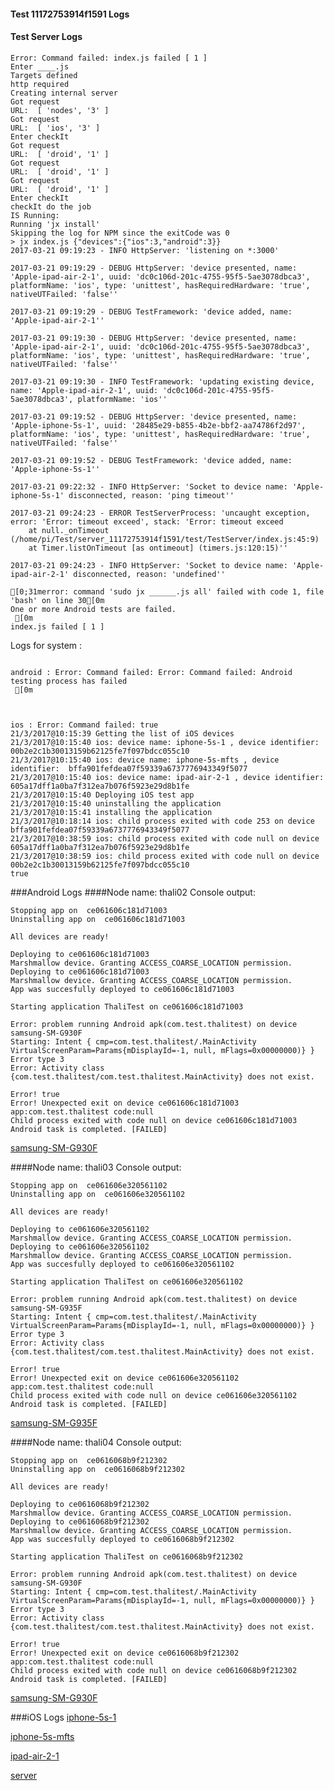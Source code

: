 #### Test 11172753914f1591 Logs

#### Test Server Logs
```
Error: Command failed: index.js failed [ 1 ]
Enter ____.js
Targets defined
http required
Creating internal server
Got request
URL:  [ 'nodes', '3' ]
Got request
URL:  [ 'ios', '3' ]
Enter checkIt
Got request
URL:  [ 'droid', '1' ]
Got request
URL:  [ 'droid', '1' ]
Got request
URL:  [ 'droid', '1' ]
Enter checkIt
checkIt do the job
IS Running:
Running 'jx install'
Skipping the log for NPM since the exitCode was 0
> jx index.js {"devices":{"ios":3,"android":3}}
2017-03-21 09:19:23 - INFO HttpServer: 'listening on *:3000'

2017-03-21 09:19:29 - DEBUG HttpServer: 'device presented, name: 'Apple-ipad-air-2-1', uuid: 'dc0c106d-201c-4755-95f5-5ae3078dbca3', platformName: 'ios', type: 'unittest', hasRequiredHardware: 'true', nativeUTFailed: 'false''

2017-03-21 09:19:29 - DEBUG TestFramework: 'device added, name: 'Apple-ipad-air-2-1''

2017-03-21 09:19:30 - DEBUG HttpServer: 'device presented, name: 'Apple-ipad-air-2-1', uuid: 'dc0c106d-201c-4755-95f5-5ae3078dbca3', platformName: 'ios', type: 'unittest', hasRequiredHardware: 'true', nativeUTFailed: 'false''

2017-03-21 09:19:30 - INFO TestFramework: 'updating existing device, name: 'Apple-ipad-air-2-1', uuid: 'dc0c106d-201c-4755-95f5-5ae3078dbca3', platformName: 'ios''

2017-03-21 09:19:52 - DEBUG HttpServer: 'device presented, name: 'Apple-iphone-5s-1', uuid: '28485e29-b855-4b2e-bbf2-aa74786f2d97', platformName: 'ios', type: 'unittest', hasRequiredHardware: 'true', nativeUTFailed: 'false''

2017-03-21 09:19:52 - DEBUG TestFramework: 'device added, name: 'Apple-iphone-5s-1''

2017-03-21 09:22:32 - INFO HttpServer: 'Socket to device name: 'Apple-iphone-5s-1' disconnected, reason: 'ping timeout''

2017-03-21 09:24:23 - ERROR TestServerProcess: 'uncaught exception, error: 'Error: timeout exceed', stack: 'Error: timeout exceed
    at null._onTimeout (/home/pi/Test/server_11172753914f1591/test/TestServer/index.js:45:9)
    at Timer.listOnTimeout [as ontimeout] (timers.js:120:15)''

2017-03-21 09:24:23 - INFO HttpServer: 'Socket to device name: 'Apple-ipad-air-2-1' disconnected, reason: 'undefined''

[0;31merror: command 'sudo jx ______.js all' failed with code 1, file 'bash' on line 30[0m
One or more Android tests are failed.
 [0m
index.js failed [ 1 ]

```


Logs for system : 
```

android : Error: Command failed: Error: Command failed: Android testing process has failed
 [0m



ios : Error: Command failed: true
21/3/2017@10:15:39 Getting the list of iOS devices 
21/3/2017@10:15:40 ios: device name: iphone-5s-1 , device identifier:  00b2e2c1b30013159b62125fe7f097bdcc055c10
21/3/2017@10:15:40 ios: device name: iphone-5s-mfts , device identifier:  bffa901fefdea07f59339a6737776943349f5077
21/3/2017@10:15:40 ios: device name: ipad-air-2-1 , device identifier:  605a17dff1a0ba7f312ea7b076f5923e29d8b1fe
21/3/2017@10:15:40 Deploying iOS test app 
21/3/2017@10:15:40 uninstalling the application 
21/3/2017@10:15:41 installing the application 
21/3/2017@10:18:14 ios: child process exited with code 253 on device bffa901fefdea07f59339a6737776943349f5077 
21/3/2017@10:38:59 ios: child process exited with code null on device 605a17dff1a0ba7f312ea7b076f5923e29d8b1fe 
21/3/2017@10:38:59 ios: child process exited with code null on device 00b2e2c1b30013159b62125fe7f097bdcc055c10 
true

```
###Android Logs
####Node name: thali02
Console output:
```
Stopping app on  ce061606c181d71003
Uninstalling app on  ce061606c181d71003

All devices are ready!

Deploying to ce061606c181d71003
Marshmallow device. Granting ACCESS_COARSE_LOCATION permission.
Deploying to ce061606c181d71003
Marshmallow device. Granting ACCESS_COARSE_LOCATION permission.
App was succesfully deployed to ce061606c181d71003

Starting application ThaliTest on ce061606c181d71003

Error: problem running Android apk(com.test.thalitest) on device samsung-SM-G930F 
Starting: Intent { cmp=com.test.thalitest/.MainActivity VirtualScreenParam=Params{mDisplayId=-1, null, mFlags=0x00000000)} }
Error type 3
Error: Activity class {com.test.thalitest/com.test.thalitest.MainActivity} does not exist.
 
Error! true 
Error! Unexpected exit on device ce061606c181d71003 app:com.test.thalitest code:null 
Child process exited with code null on device ce061606c181d71003
Android task is completed. [FAILED]
```
[samsung-SM-G930F](https://github.com/ThaliTester/TestResults/blob/11172753914f1591_jareksl_swift3_migration_build_check_jareksl/thali02_samsung-SM-G930F.md)

####Node name: thali03
Console output:
```
Stopping app on  ce061606e320561102
Uninstalling app on  ce061606e320561102

All devices are ready!

Deploying to ce061606e320561102
Marshmallow device. Granting ACCESS_COARSE_LOCATION permission.
Deploying to ce061606e320561102
Marshmallow device. Granting ACCESS_COARSE_LOCATION permission.
App was succesfully deployed to ce061606e320561102

Starting application ThaliTest on ce061606e320561102

Error: problem running Android apk(com.test.thalitest) on device samsung-SM-G935F 
Starting: Intent { cmp=com.test.thalitest/.MainActivity VirtualScreenParam=Params{mDisplayId=-1, null, mFlags=0x00000000)} }
Error type 3
Error: Activity class {com.test.thalitest/com.test.thalitest.MainActivity} does not exist.
 
Error! true 
Error! Unexpected exit on device ce061606e320561102 app:com.test.thalitest code:null 
Child process exited with code null on device ce061606e320561102
Android task is completed. [FAILED]
```
[samsung-SM-G935F](https://github.com/ThaliTester/TestResults/blob/11172753914f1591_jareksl_swift3_migration_build_check_jareksl/thali03_samsung-SM-G935F.md)

####Node name: thali04
Console output:
```
Stopping app on  ce0616068b9f212302
Uninstalling app on  ce0616068b9f212302

All devices are ready!

Deploying to ce0616068b9f212302
Marshmallow device. Granting ACCESS_COARSE_LOCATION permission.
Deploying to ce0616068b9f212302
Marshmallow device. Granting ACCESS_COARSE_LOCATION permission.
App was succesfully deployed to ce0616068b9f212302

Starting application ThaliTest on ce0616068b9f212302

Error: problem running Android apk(com.test.thalitest) on device samsung-SM-G930F 
Starting: Intent { cmp=com.test.thalitest/.MainActivity VirtualScreenParam=Params{mDisplayId=-1, null, mFlags=0x00000000)} }
Error type 3
Error: Activity class {com.test.thalitest/com.test.thalitest.MainActivity} does not exist.
 
Error! true 
Error! Unexpected exit on device ce0616068b9f212302 app:com.test.thalitest code:null 
Child process exited with code null on device ce0616068b9f212302
Android task is completed. [FAILED]
```
[samsung-SM-G930F](https://github.com/ThaliTester/TestResults/blob/11172753914f1591_jareksl_swift3_migration_build_check_jareksl/thali04_samsung-SM-G930F.md)


###iOS Logs
[iphone-5s-1](https://github.com/ThaliTester/TestResults/blob/11172753914f1591_jareksl_swift3_migration_build_check_jareksl/iOS_iphone-5s-1.md)

[iphone-5s-mfts](https://github.com/ThaliTester/TestResults/blob/11172753914f1591_jareksl_swift3_migration_build_check_jareksl/iOS_iphone-5s-mfts.md)

[ipad-air-2-1](https://github.com/ThaliTester/TestResults/blob/11172753914f1591_jareksl_swift3_migration_build_check_jareksl/iOS_ipad-air-2-1.md)

[server](https://github.com/ThaliTester/TestResults/blob/11172753914f1591_jareksl_swift3_migration_build_check_jareksl/iOS_server.md)




